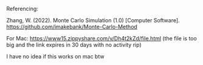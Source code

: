 Referencing:

Zhang, W. (2022). Monte Carlo Simulation (1.0) [Computer Software]. https://github.com/imakebank/Monte-Carlo-Method

For Mac: https://www15.zippyshare.com/v/Dh4t2kZd/file.html (the file is too big and the link expires in 30 days with no activity rip)

I have no idea if this works on mac btw
